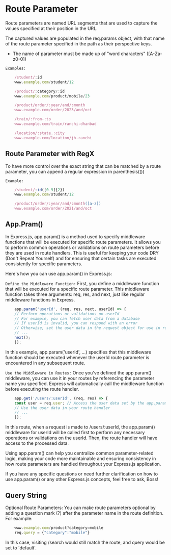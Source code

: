 # Route Parameter

Route parameters are named URL segments that are used to capture the values specified at their position in the URL.

The captured values are populated in the req.params object, with that name of the route parameter specified in the path as their perspective keys.

* The name of parameter must be made up of "word characters" ([A-Za-z0-0])

`Examples:`

```js
    /student/:id
    www.example.com/student/12

    /product/:category/:id
    www.example.com/product/mobile/23

    /product/order/:year/and/:month
    www.example.com/order/2023/and/oct

    /train/:from-:to
    www.example.com/train/ranchi-dhanbad

    /location/:state.:city
    www.example.com/location/jh.ranchi
```

## Route Parameter with RegX

To have more control over the exact string that can be matched by a route parameter, you can append a regular expression in parenthesis(())

`Example:`

```js
    /student/:id([0-9]{2})
    www.example.com/student/12

    /product/order/:year/and/:month([a-z])
    www.example.com/order/2021/and/oct
```

## App.Pram()

In Express.js, app.param() is a method used to specify middleware functions that will be executed for specific route parameters. It allows you to perform common operations or validations on route parameters before they are used in route handlers. This is useful for keeping your code DRY (Don't Repeat Yourself) and for ensuring that certain tasks are executed consistently for specific parameters.

Here's how you can use app.param() in Express.js:

`Define the Middleware Function:` First, you define a middleware function that will be executed for a specific route parameter. This middleware function takes three arguments: req, res, and next, just like regular middleware functions in Express.

```js
    app.param('userId', (req, res, next, userId) => {
    // Perform operations or validations on userId
    // For example, you can fetch user data from a database
    // If userId is invalid, you can respond with an error
    // Otherwise, set the user data in the request object for use in route handlers
    // ...
    next();
    });
```

In this example, app.param('userId', ...) specifies that this middleware function should be executed whenever the userId route parameter is encountered in any subsequent route.

`Use the Middleware in Routes:` Once you've defined the app.param() middleware, you can use it in your routes by referencing the parameter name you specified. Express will automatically call the middleware function before executing the route handler.

```js
    app.get('/users/:userId', (req, res) => {
    const user = req.user; // Access the user data set by the app.param() middleware
    // Use the user data in your route handler
    // ...
    });
```

In this route, when a request is made to /users/:userId, the app.param() middleware for userId will be called first to perform any necessary operations or validations on the userId. Then, the route handler will have access to the processed data.

Using app.param() can help you centralize common parameter-related logic, making your code more maintainable and ensuring consistency in how route parameters are handled throughout your Express.js application.

If you have any specific questions or need further clarification on how to use app.param() or any other Express.js concepts, feel free to ask, Boss!

## Query String

Optional Route Parameters: You can make route parameters optional by adding a question mark (?) after the parameter name in the route definition. For example:

```js
    www.example.com/product?category=mobile
    req.query = {"category":"mobile"}
```

In this case, visiting /search would still match the route, and query would be set to 'default'.
